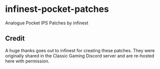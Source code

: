 # infinest-pocket-patches
Analogue Pocket IPS Patches by infinest

## Credit

A huge thanks goes out to infinest for creating these patches. They were originally shared in the Classic Gaming Discord server and are re-hosted here with permission.
